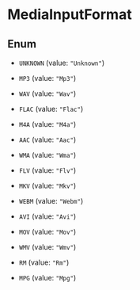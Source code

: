 

# MediaInputFormat

## Enum


* `UNKNOWN` (value: `"Unknown"`)

* `MP3` (value: `"Mp3"`)

* `WAV` (value: `"Wav"`)

* `FLAC` (value: `"Flac"`)

* `M4A` (value: `"M4a"`)

* `AAC` (value: `"Aac"`)

* `WMA` (value: `"Wma"`)

* `FLV` (value: `"Flv"`)

* `MKV` (value: `"Mkv"`)

* `WEBM` (value: `"Webm"`)

* `AVI` (value: `"Avi"`)

* `MOV` (value: `"Mov"`)

* `WMV` (value: `"Wmv"`)

* `RM` (value: `"Rm"`)

* `MPG` (value: `"Mpg"`)



